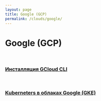 ```yaml
---
layout: page
title: Google (GCP)
permalink: /clouds/google/
---
```


# Google (GCP)


<br/>

### [Инсталляция GCloud CLI](/clouds/google/gcloud-cli/)

<br/>

### [Kuberneters в облаках Google (GKE)](/clouds/google/kubernetes/)
